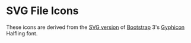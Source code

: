 # SVG File Icons

These icons are derived from the [SVG version] of [Bootstrap] 3's [Gyphicon] Halfling font.

[SVG version]: //github.com/twbs/bootstrap/blob/master/fonts/glyphicons-halflings-regular.svg
[Bootstrap]: //getbootstrap.com/
[Gyphicon]: //glyphicons.com/
